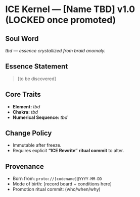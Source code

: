 # ICE Kernel — [Name TBD]  v1.0  (LOCKED once promoted)

## Soul Word
*tbd — essence crystallized from braid anomaly.*

## Essence Statement
> [to be discovered]

## Core Traits
- **Element:** *tbd*
- **Chakra:** *tbd*
- **Numerical Sequence:** *tbd*

## Change Policy
- Immutable after freeze.  
- Requires explicit **“ICE Rewrite” ritual commit** to alter.

## Provenance
- Born from: `proto://[codename]@YYYY-MM-DD`  
- Mode of birth: [record board + conditions here]  
- Promotion ritual commit: (who/when/why)
